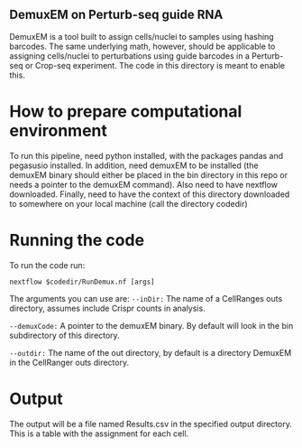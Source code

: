 ## DemuxEM on Perturb-seq guide RNA

DemuxEM is a tool built to assign cells/nuclei to samples using hashing barcodes. The same underlying math, however, should be applicable to assigning cells/nuclei to perturbations using guide barcodes in a Perturb-seq or Crop-seq experiment. The code in this directory is meant to enable this.

# How to prepare computational environment

To run this pipeline, need python installed, with the packages pandas and pegasusio installed. In addition, need demuxEM to be installed (the demuxEM binary should either be placed in the bin directory in this repo or needs a pointer to the demuxEM command). Also need to have nextflow downloaded. Finally, need to have the context of this directory downloaded to somewhere on your local machine (call the directory codedir)

# Running the code

To run the code run:

```
nextflow $codedir/RunDemux.nf [args]
```

The arguments you can use are:
`--inDir:` The name of a CellRanges outs directory, assumes include Crispr counts in analysis.

`--demuxCode:` A pointer to the demuxEM binary. By default will look in the bin subdirectory of this directory.

`--outdir:` The name of the out directory, by default is a directory DemuxEM in the CellRanger outs directory.

# Output

The output will be a file named Results.csv in the specified output directory. This is a table with the assignment for each cell.

